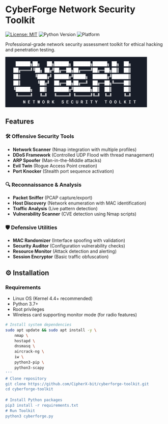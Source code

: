 # CyberForge Network Security Toolkit

[![License: MIT](https://img.shields.io/badge/License-MIT-yellow.svg)](https://opensource.org/licenses/MIT)
![Python Version](https://img.shields.io/badge/Python-3.7%2B-blue)
![Platform](https://img.shields.io/badge/Platform-Linux-lightgrey)

Professional-grade network security assessment toolkit for ethical hacking and penetration testing.

![CyberForge Banner](docs/banner.png)

## Features

### 🛠 Offensive Security Tools
- **Network Scanner** (Nmap integration with multiple profiles)
- **DDoS Framework** (Controlled UDP Flood with thread management)
- **ARP Spoofer** (Man-in-the-Middle attacks)
- **Evil Twin** (Rogue Access Point creation)
- **Port Knocker** (Stealth port sequence activation)

### 🔍 Reconnaissance & Analysis
- **Packet Sniffer** (PCAP capture/export)
- **Host Discovery** (Network enumeration with MAC identification)
- **Traffic Analysis** (Live pattern detection)
- **Vulnerability Scanner** (CVE detection using Nmap scripts)

### 🛡️ Defensive Utilities
- **MAC Randomizer** (Interface spoofing with validation)
- **Security Auditor** (Configuration vulnerability checks)
- **Resource Monitor** (Attack detection and alerting)
- **Session Encryptor** (Basic traffic obfuscation)

## ⚙️ Installation

### Requirements
- Linux OS (Kernel 4.4+ recommended)
- Python 3.7+
- Root privileges
- Wireless card supporting monitor mode (for radio features)

```bash
# Install system dependencies
sudo apt update && sudo apt install -y \
    nmap \
    hostapd \
    dnsmasq \
    aircrack-ng \
    iw \
    python3-pip \
    python3-scapy
'''
# Clone repository
git clone https://github.com/CipherX-bit/cyberforge-toolkit.git
cd cyberforge-toolkit

# Install Python packages
pip3 install -r requirements.txt
# Run Toolkit
python3 cyberforge.py